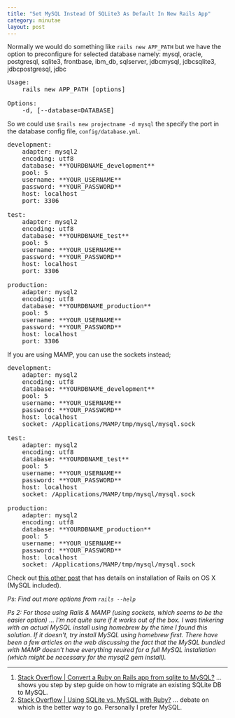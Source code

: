 ```yaml
---
title: "Set MySQL Instead Of SQLite3 As Default In New Rails App"
category: minutae
layout: post
---
```


Normally we would do something like `rails new APP_PATH` but we have the option
to preconfigure for selected database namely: mysql, oracle, postgresql,
sqlite3, frontbase, ibm_db, sqlserver, jdbcmysql, jdbcsqlite3, jdbcpostgresql,
jdbc

<pre class="brush: plain">
Usage:
    rails new APP_PATH [options]

Options:
    -d, [--database=DATABASE]
</pre>

So we could use `$rails new projectname -d mysql` the specify the port in the
database config file, `config/database.yml`.

<pre class="brush: plain; highlight: [9,19,29]">
development:
    adapter: mysql2
    encoding: utf8
    database: **YOURDBNAME_development**
    pool: 5
    username: **YOUR_USERNAME**
    password: **YOUR_PASSWORD**
    host: localhost
    port: 3306

test:
    adapter: mysql2
    encoding: utf8
    database: **YOURDBNAME_test**
    pool: 5
    username: **YOUR_USERNAME**
    password: **YOUR_PASSWORD**
    host: localhost
    port: 3306

production:
    adapter: mysql2
    encoding: utf8
    database: **YOURDBNAME_production**
    pool: 5
    username: **YOUR_USERNAME**
    password: **YOUR_PASSWORD**
    host: localhost
    port: 3306
</pre>

If you are using MAMP, you can use the sockets instead;

<pre class="brush: plain; highlight: [9,19,29]">
development:
    adapter: mysql2
    encoding: utf8
    database: **YOURDBNAME_development**
    pool: 5
    username: **YOUR_USERNAME**
    password: **YOUR_PASSWORD**
    host: localhost
    socket: /Applications/MAMP/tmp/mysql/mysql.sock

test:
    adapter: mysql2
    encoding: utf8
    database: **YOURDBNAME_test**
    pool: 5
    username: **YOUR_USERNAME**
    password: **YOUR_PASSWORD**
    host: localhost
    socket: /Applications/MAMP/tmp/mysql/mysql.sock

production:
    adapter: mysql2
    encoding: utf8
    database: **YOURDBNAME_production**
    pool: 5
    username: **YOUR_USERNAME**
    password: **YOUR_PASSWORD**
    host: localhost
    socket: /Applications/MAMP/tmp/mysql/mysql.sock
</pre>

Check out [this other post][3] that has details on installation of Rails on OS X
(MySQL included).

_Ps: Find out more options from `rails --help`_

_Ps 2: For those using Rails & MAMP (using sockets, which seems to be the easier
option) ... I'm not quite sure if it works out of the box. I was tinkering with
an actual MySQL install using homebrew by the time I found this solution. If it
doesn't, try install MySQL using homebrew first. There have been a few articles
on the web discussing the fact that the MySQL bundled with MAMP doesn't have
everything reuired for a full MySQL installation (which might be necessary for
the mysql2 gem install)._

---

1. [Stack Overflow | Convert a Ruby on Rails app from sqlite to MySQL?][1] ... shows you step by step guide on how to migrate an existing SQLite DB to MySQL.
2. [Stack Overflow | Using SQLite vs. MySQL with Ruby?][2] ... debate on which is the better way to go. Personally I prefer MySQL.

[1]: http://stackoverflow.com/questions/1670154/convert-a-ruby-on-rails-app-from-sqlite-to-mysql
[2]: http://stackoverflow.com/questions/5781482/using-sqlite-vs-mysql-with-ruby
[3]: /minutae/2013/07/rails-on-osx/
